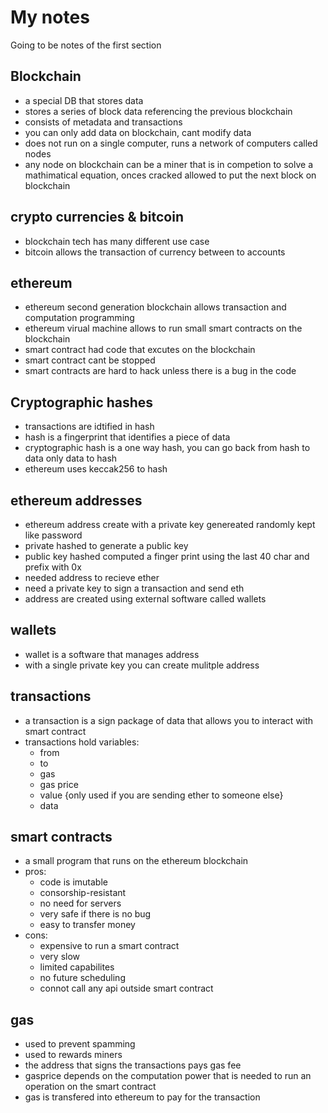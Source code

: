 # My notes

Going to be notes of the first section

## Blockchain

- a special DB that stores data
- stores a series of block data referencing the previous blockchain
- consists of metadata and transactions
- you can only add data on blockchain, cant modify data
- does not run on a single computer, runs a network of computers called nodes
- any node on blockchain can be a miner that is in competion to solve a mathimatical equation, onces cracked allowed to put the next block on blockchain

## crypto currencies & bitcoin

- blockchain tech has many different use case
- bitcoin allows the transaction of currency between to accounts

## ethereum

- ethereum second generation blockchain allows transaction and computation programming
- ethereum virual machine allows to run small smart contracts on the blockchain
- smart contract had code that excutes on the blockchain
- smart contract cant be stopped
- smart contracts are hard to hack unless there is a bug in the code

## Cryptographic hashes

- transactions are idtified in hash
- hash is a fingerprint that identifies a piece of data
- cryptographic hash is a one way hash, you can go back from hash to data only data to hash
- ethereum uses keccak256 to hash

## ethereum addresses

- ethereum address create with a private key genereated randomly kept like password
- private hashed to generate a public key
- public key hashed computed a finger print using the last 40 char and prefix with 0x
- needed address to recieve ether
- need a private key to sign a transaction and send eth
- address are created using external software called wallets

## wallets

- wallet is a software that manages address
- with a single private key you can create mulitple address

## transactions

- a transaction is a sign package of data that allows you to interact with smart contract
- transactions hold variables:
  - from
  - to
  - gas
  - gas price
  - value {only used if you are sending ether to someone else}
  - data

## smart contracts

- a small program that runs on the ethereum blockchain
- pros:
  - code is imutable
  - consorship-resistant
  - no need for servers
  - very safe if there is no bug
  - easy to transfer money
- cons:
  - expensive to run a smart contract
  - very slow
  - limited capabilites
  - no future scheduling
  - connot call any api outside smart contract

## gas

- used to prevent spamming
- used to rewards miners
- the address that signs the transactions pays gas fee
- gasprice depends on the computation power that is needed to run an operation on the smart contract
- gas is transfered into ethereum to pay for the transaction
